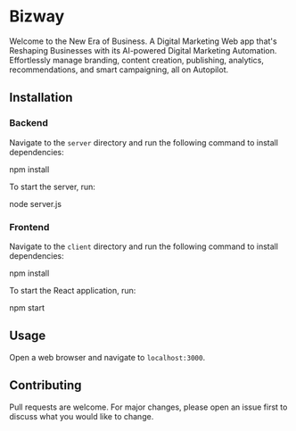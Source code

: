# Bizway

Welcome to the New Era of Business. A Digital Marketing Web app that's Reshaping Businesses with its AI-powered Digital Marketing Automation. Effortlessly manage branding, content creation, publishing, analytics, recommendations, and smart campaigning, all on Autopilot.

## Installation

### Backend

Navigate to the `server` directory and run the following command to install dependencies:

npm install


To start the server, run:

node server.js


### Frontend

Navigate to the `client` directory and run the following command to install dependencies:

npm install

To start the React application, run:

npm start

## Usage

Open a web browser and navigate to `localhost:3000`.

## Contributing

Pull requests are welcome. For major changes, please open an issue first to discuss what you would like to change.
